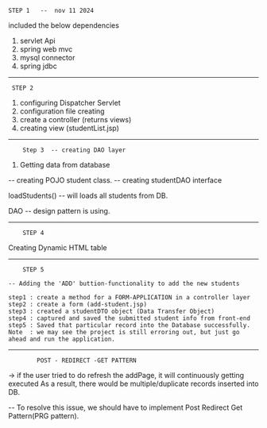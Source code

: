 
	STEP 1   --  nov 11 2024
 
 included the below dependencies
 
 1. servlet Api
 2. spring web mvc
 3. mysql connector
 4. spring jdbc
 
 -----------------------------------------------------------------------------
 
 	 STEP 2
 	 
1. configuring Dispatcher Servlet
2. configuration file creating
3. create a controller (returns views)
4. creating view (studentList.jsp)

 -----------------------------------------------------------------------------

 
 		Step 3  -- creating DAO layer
 		
 1. Getting data from database
 
 -- creating POJO student class.
 -- creating studentDAO interface
 
 loadStudents() -- will loads all students from DB.
 
 DAO -- design pattern is using.
 
  -----------------------------------------------------------------------------
  		STEP 4 
  		
  Creating Dynamic HTML table
  
  -----------------------------------------------------------------------------
  
  		STEP 5
  		
  	-- Adding the 'ADD' buttion-functionality to add the new students
  	
  	step1 : create a method for a FORM-APPLICATION in a controller layer
  	step2 : create a form (add-student.jsp)
  	step3 : created a studentDTO object (Data Transfer Object)
  	step4 : captured and saved the submitted student info from front-end
  	step5 : Saved that particular record into the Database successfully.
  	Note  : we may see the project is still erroring out, but just go ahead and run the application.
  	
 -----------------------------------------------------------------------------
 
 
 			POST - REDIRECT -GET PATTERN
 			
 -> if the user tried to do refresh the addPage, it will continuously getting executed
 As a result, there would be multiple/duplicate records inserted into DB.
 
 -- To resolve this issue, we should have to implement Post Redirect Get Pattern(PRG pattern).
  	
  
 		
